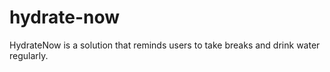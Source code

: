 # hydrate-now
HydrateNow is a solution that reminds users to take breaks and drink water regularly. 
